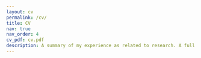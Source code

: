```yaml
---
layout: cv
permalink: /cv/
title: CV
nav: true
nav_order: 4
cv_pdf: cv.pdf
description: A summary of my experience as related to research. A full version is available for download using the button in the top-right of this page. A list of publications is available on the publications page.
---
```


